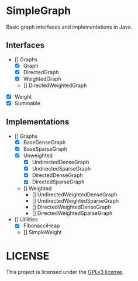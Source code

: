 # SimpleGraph

Basic graph interfaces and implementations in Java.

## Interfaces

- [] Graphs
  - [x] Graph
  - [x] DirectedGraph
  - [x] WeightedGraph
  - [] DirectedWeightedGraph
- [x] Weight
- [x] Summable

## Implementations

- [] Graphs
  - [x] BaseDenseGraph
  - [x] BaseSparseGraph
  - [x] Unweighted
    - [x] UndirectedDenseGraph
    - [x] UndirectedSparseGraph
    - [x] DirectedDenseGraph
    - [x] DirectedSparseGraph
  - [] Weighted
    - [] UndirectedWeightedDenseGraph
    - [] UndirectedWeightedSparseGraph
    - [] DirectedWeightedDenseGraph
    - [] DirectedWeightedSparseGraph
- [] Utilities
  - [x] FibonacciHeap
  - [] SimpleWeight

# LICENSE
This project is licensed under the [GPLv3 license](LICENSE).
